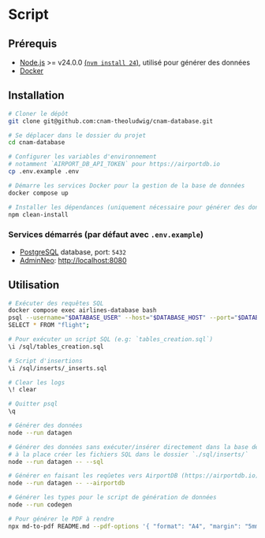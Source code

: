 # Script

## Prérequis

- [Node.js](https://nodejs.org/) >= v24.0.0 [(`nvm install 24`)](https://nvm.sh), utilisé pour générer des données
- [Docker](https://www.docker.com/)

## Installation

```sh
# Cloner le dépôt
git clone git@github.com:cnam-theoludwig/cnam-database.git

# Se déplacer dans le dossier du projet
cd cnam-database

# Configurer les variables d'environnement
# notamment `AIRPORT_DB_API_TOKEN` pour https://airportdb.io
cp .env.example .env

# Démarre les services Docker pour la gestion de la base de données
docker compose up

# Installer les dépendances (uniquement nécessaire pour générer des données)
npm clean-install
```

### Services démarrés (par défaut avec `.env.example`)

- [PostgreSQL](https://www.postgresql.org/) database, port: `5432`
- [AdminNeo](https://www.adminneo.org/): <http://localhost:8080>

## Utilisation

```sh
# Exécuter des requêtes SQL
docker compose exec airlines-database bash
psql --username="$DATABASE_USER" --host="$DATABASE_HOST" --port="$DATABASE_PORT" --dbname="$DATABASE_NAME"
SELECT * FROM "flight";

# Pour exécuter un script SQL (e.g: `tables_creation.sql`)
\i /sql/tables_creation.sql

# Script d'insertions
\i /sql/inserts/_inserts.sql

# Clear les logs
\! clear

# Quitter psql
\q

# Générer des données
node --run datagen

# Générer des données sans exécuter/insérer directement dans la base de données
# à la place créer les fichiers SQL dans le dossier `./sql/inserts/`
node --run datagen -- --sql

# Générer en faisant les reqûetes vers AirportDB (https://airportdb.io) sinon utilise les JSON déjà présents dans `src/datagen/data`
node --run datagen -- --airportdb

# Générer les types pour le script de génération de données
node --run codegen

# Pour générer le PDF à rendre
npx md-to-pdf README.md --pdf-options '{ "format": "A4", "margin": "5mm" }' --document-title "BDD Projet"
```
